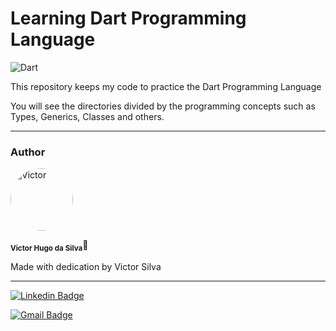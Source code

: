 # Learning Dart Programming Language

![Dart](https://img.shields.io/badge/dart-%230175C2.svg?style=for-the-badge&logo=dart&logoColor=white)

This repository keeps my code to practice the Dart Programming Language

You will see the directories divided by the programming concepts such as Types, Generics, Classes and others.

---

### Author

<img  style="border-radius: 50%;"  src="https://avatars.githubusercontent.com/u/70340221?v=4"  width="100px;"  alt="Victor"/>
  
<sub><b>Victor Hugo da Silva</b></sub>🚀

Made with dedication by Victor Silva

---

[![Linkedin Badge](https://img.shields.io/badge/-Victor-blue?style=flat-square&logo=Linkedin&logoColor=white&link=https://www.linkedin.com/in/tgmarinho/)](https://www.linkedin.com/in/victor-silva-9485021b2/)

[![Gmail Badge](https://img.shields.io/badge/-victor470hugo@gmail.com-c14438?style=flat-square&logo=Gmail&logoColor=white&link=mailto:tgmarinho@gmail.com)](mailto:victor470hugo@gmail.com)
